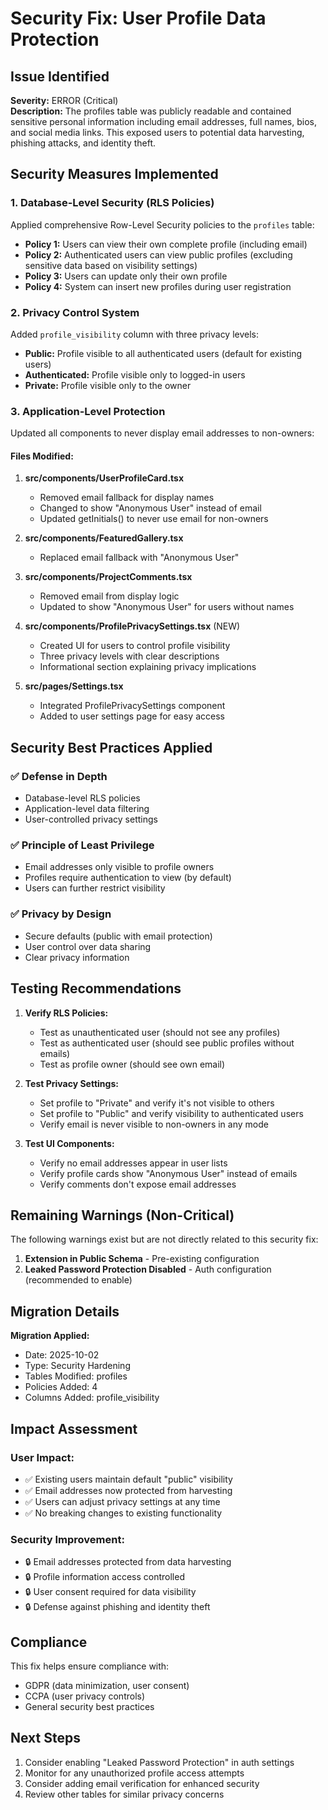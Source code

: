 # Security Fix: User Profile Data Protection

## Issue Identified
**Severity:** ERROR (Critical)  
**Description:** The profiles table was publicly readable and contained sensitive personal information including email addresses, full names, bios, and social media links. This exposed users to potential data harvesting, phishing attacks, and identity theft.

## Security Measures Implemented

### 1. Database-Level Security (RLS Policies)

Applied comprehensive Row-Level Security policies to the `profiles` table:

- **Policy 1:** Users can view their own complete profile (including email)
- **Policy 2:** Authenticated users can view public profiles (excluding sensitive data based on visibility settings)
- **Policy 3:** Users can update only their own profile
- **Policy 4:** System can insert new profiles during user registration

### 2. Privacy Control System

Added `profile_visibility` column with three privacy levels:
- **Public:** Profile visible to all authenticated users (default for existing users)
- **Authenticated:** Profile visible only to logged-in users
- **Private:** Profile visible only to the owner

### 3. Application-Level Protection

Updated all components to never display email addresses to non-owners:

#### Files Modified:
1. **src/components/UserProfileCard.tsx**
   - Removed email fallback for display names
   - Changed to show "Anonymous User" instead of email
   - Updated getInitials() to never use email for non-owners

2. **src/components/FeaturedGallery.tsx**
   - Replaced email fallback with "Anonymous User"

3. **src/components/ProjectComments.tsx**
   - Removed email from display logic
   - Updated to show "Anonymous User" for users without names

4. **src/components/ProfilePrivacySettings.tsx** (NEW)
   - Created UI for users to control profile visibility
   - Three privacy levels with clear descriptions
   - Informational section explaining privacy implications

5. **src/pages/Settings.tsx**
   - Integrated ProfilePrivacySettings component
   - Added to user settings page for easy access

## Security Best Practices Applied

### ✅ Defense in Depth
- Database-level RLS policies
- Application-level data filtering
- User-controlled privacy settings

### ✅ Principle of Least Privilege
- Email addresses only visible to profile owners
- Profiles require authentication to view (by default)
- Users can further restrict visibility

### ✅ Privacy by Design
- Secure defaults (public with email protection)
- User control over data sharing
- Clear privacy information

## Testing Recommendations

1. **Verify RLS Policies:**
   - Test as unauthenticated user (should not see any profiles)
   - Test as authenticated user (should see public profiles without emails)
   - Test as profile owner (should see own email)

2. **Test Privacy Settings:**
   - Set profile to "Private" and verify it's not visible to others
   - Set profile to "Public" and verify visibility to authenticated users
   - Verify email is never visible to non-owners in any mode

3. **Test UI Components:**
   - Verify no email addresses appear in user lists
   - Verify profile cards show "Anonymous User" instead of emails
   - Verify comments don't expose email addresses

## Remaining Warnings (Non-Critical)

The following warnings exist but are not directly related to this security fix:

1. **Extension in Public Schema** - Pre-existing configuration
2. **Leaked Password Protection Disabled** - Auth configuration (recommended to enable)

## Migration Details

**Migration Applied:** 
- Date: 2025-10-02
- Type: Security Hardening
- Tables Modified: profiles
- Policies Added: 4
- Columns Added: profile_visibility

## Impact Assessment

### User Impact:
- ✅ Existing users maintain default "public" visibility
- ✅ Email addresses now protected from harvesting
- ✅ Users can adjust privacy settings at any time
- ✅ No breaking changes to existing functionality

### Security Improvement:
- 🔒 Email addresses protected from data harvesting
- 🔒 Profile information access controlled
- 🔒 User consent required for data visibility
- 🔒 Defense against phishing and identity theft

## Compliance

This fix helps ensure compliance with:
- GDPR (data minimization, user consent)
- CCPA (user privacy controls)
- General security best practices

## Next Steps

1. Consider enabling "Leaked Password Protection" in auth settings
2. Monitor for any unauthorized profile access attempts
3. Consider adding email verification for enhanced security
4. Review other tables for similar privacy concerns

